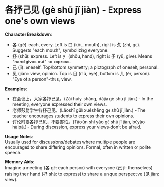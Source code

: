 # **各抒己见 (gè shū jǐ jiàn) - Express one's own views**

**Character Breakdown**:  
- 各 (gè): each, every. Left is 口 (kǒu, mouth), right is 夂 (zhǐ, go). Suggests "each mouth", symbolizing everyone.  
- 抒 (shū): express. Left is 扌 (shǒu, hand), right is 予 (yǔ, give). Means "hand gives out"-to express.  
- 己 (jǐ): oneself. Top/bottom symmetry; a pictograph of oneself, personal.  
- 见 (jiàn): view, opinion. Top is 目 (mù, eye), bottom is 儿 (ér, person). "Eye of a person"-thus, view.

**Examples**:  
- 在会议上，大家各抒己见。(Zài huìyì shàng, dàjiā gè shū jǐ jiàn.) - In the meeting, everyone expressed their own views.  
- 老师鼓励学生各抒己见。(Lǎoshī gǔlì xuéshēng gè shū jǐ jiàn.) - The teacher encourages students to express their own opinions.  
- 讨论时要各抒己见，不要害怕。(Tǎolùn shí yào gè shū jǐ jiàn, búyào hàipà.) - During discussion, express your views-don’t be afraid.

**Usage Notes**:  
Usually used for discussions/debates where multiple people are encouraged to share differing opinions. Formal, often in written or polite speech.

**Memory Aids**:  
Imagine a meeting (各 gè: each person) with everyone (己 jǐ: themselves) raising their hand (抒 shū: to express) to share a unique perspective (见 jiàn: view).